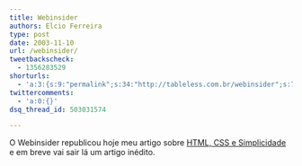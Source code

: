 ```yaml
---
title: Webinsider
authors: Elcio Ferreira
type: post
date: 2003-11-10
url: /webinsider/
tweetbackscheck:
  - 1356283529
shorturls:
  - 'a:3:{s:9:"permalink";s:34:"http://tableless.com.br/webinsider";s:7:"tinyurl";s:26:"http://tinyurl.com/3lobmm6";s:4:"isgd";s:19:"http://is.gd/cN2TOY";}'
twittercomments:
  - 'a:0:{}'
dsq_thread_id: 503031574

---
```

O Webinsider republicou hoje meu artigo sobre [HTML, CSS e Simplicidade][1] e em breve vai sair lá um artigo inédito.

 [1]: http://webinsider.uol.com.br/vernoticia.php?id=1961